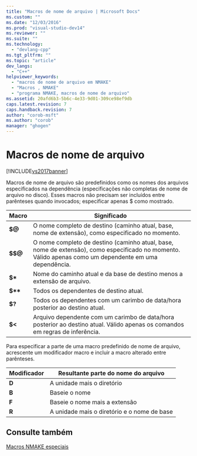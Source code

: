 ```yaml
---
title: "Macros de nome de arquivo | Microsoft Docs"
ms.custom: ""
ms.date: "12/03/2016"
ms.prod: "visual-studio-dev14"
ms.reviewer: ""
ms.suite: ""
ms.technology: 
  - "devlang-cpp"
ms.tgt_pltfrm: ""
ms.topic: "article"
dev_langs: 
  - "C++"
helpviewer_keywords: 
  - "macros de nome de arquivo em NMAKE"
  - "Macros , NMAKE"
  - "programa NMAKE, macros de nome de arquivo"
ms.assetid: 20afd6b3-5b6c-4e33-9d01-309ce98ef9db
caps.latest.revision: 7
caps.handback.revision: 7
author: "corob-msft"
ms.author: "corob"
manager: "ghogen"
---
```

# Macros de nome de arquivo
[!INCLUDE[vs2017banner](../assembler/inline/includes/vs2017banner.md)]

Macros de nome de arquivo são predefinidos como os nomes dos arquivos especificados na dependência \(especificações não completas de nome de arquivo no disco\).  Esses macros não precisam ser incluídos entre parênteses quando invocados; especificar apenas $ como mostrado.  
  
|Macro|Significado|  
|-----------|-----------------|  
|**$@**|O nome completo de destino \(caminho atual, base, nome de extensão\), como especificado no momento.|  
|**$$@**|O nome completo de destino \(caminho atual, base, nome de extensão\), como especificado no momento.  Válido apenas como um dependente em uma dependência.|  
|**$\***|Nome do caminho atual e da base de destino menos a extensão de arquivo.|  
|**$\*\***|Todos os dependentes de destino atual.|  
|**$?**|Todos os dependentes com um carimbo de data\/hora posterior ao destino atual.|  
|**$\<**|Arquivo dependente com um carimbo de data\/hora posterior ao destino atual.  Válido apenas os comandos em regras de inferência.|  
  
 Para especificar a parte de uma macro predefinido de nome de arquivo, acrescente um modificador macro e incluir a macro alterado entre parênteses.  
  
|Modificador|Resultante parte do nome do arquivo|  
|-----------------|-----------------------------------------|  
|**D**|A unidade mais o diretório|  
|**B**|Baseie o nome|  
|**F**|Baseie o nome mais a extensão|  
|**R**|A unidade mais o diretório e o nome de base|  
  
## Consulte também  
 [Macros NMAKE especiais](../build/special-nmake-macros.md)